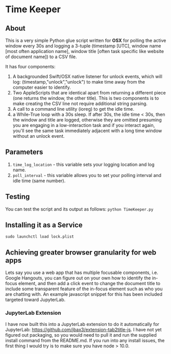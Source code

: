 # Time Keeper
## About
This is a very simple Python glue script written for **OSX** for polling the active window every 30s and logging a 3-tuple (timestamp [UTC], window name [most often application name], window title [often task specific like website of document name]) to a CSV file.

It has four components:
1. A backgrounded Swift/OSX native listener for unlock events, which will log: (timestamp,"unlock","unlock") to make time away from the computer easier to identify.
2. Two AppleScripts that are identical apart from returning a different piece (one returns the window, the other title). This is two components is to make creating the CSV line not require additional string parsing.
3. A call to a command line utility (ioreg) to get the idle time.
4. a While-True loop with a 30s sleep. If after 30s, the idle time < 30s, then the window and title are logged, otherwise they are omitted presuming you are engaging in a low-interaction task and if you interact again, you'll see the same task immediately adjacent with a long time window without an unlock event.

## Parameters
1. `time_log_location` - this variable sets your logging location and log name.
2. `poll_interval` - this variable allows you to set your polling interval and idle time (same number).

## Testing
You can test the script and its output as follows:
`python TimeKeeper.py`

## Installing it as a Service
`sudo launchctl load lock.plist`

## Achieving greater browser granularity for web apps
Lets say you use a web app that has multiple focusable components, i.e. Google Hangouts, you can figure out on your own how to identify the in-focus element, and then add a click event to change the document title to include some transparent feature of the in-focus element such as who you are chatting with. An example javascript snippet for this has been included targeted toward JupyterLab.

### JupyterLab Extension
I have now built this into a JupyterLab extension to do it automatically for JupyterLab: https://github.com/jbax3/extension-tab2title-js. I have not yet figured out packaging, so you would need to pull it and run the supplied install command from the README.md. If you run into any install issues, the first thing I would try is to make sure you have node > 10.0.